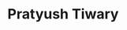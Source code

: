 ---
# Display name
title: Pratyush Tiwary

weight: 33

# Is this the primary user of the site?
superuser: false

# Role/position/tagline
role:

# Organizations/Affiliations to show in About widget
organizations:
- name: University of Maryland, College Park
  url: https://umd.edu

# Social/Academic Networking
# For available icons, see: https://sourcethemes.com/academic/docs/page-builder/#icons
#   For an email link, use "fas" icon pack, "envelope" icon, and a link in the
#   form "mailto:your-email@example.com" or "/#contact" for contact widget.
social:
- icon: globe
  icon_pack: fas
  link: 'https://sites.google.com/site/pratyushtiwary/'
- icon: envelope
  icon_pack: fas
  link: 'mailto:ptiwary@umd.edu'
- icon: linkedin
  icon_pack: fab
  link: 'https://www.linkedin.com/in/pratyush-tiwary-453a0a126/'
- icon: google-scholar
  icon_pack: ai
  link: https://scholar.google.com/citations?user=LrQ2VikAAAAJ&hl=en
- icon: github
  icon_pack: fab
  link: https://github.com/tiwarylab
# - icon: orcid
#   icon_pack: fab
#   link: 
- icon: twitter
  icon_pack: fab
  link: https://twitter.com/tiwarylab


# Link to a PDF of your resume/CV.
# To use: copy your resume to `static/media/resume.pdf`, enable `ai` icons in `params.toml`, 
# and uncomment the lines below.
# - icon: cv
#   icon_pack: ai
#   link: media/resume.pdf


# Highlight the author in author lists? (true/false)
highlight_name: true

user_groups:
- Senior Personnel
---